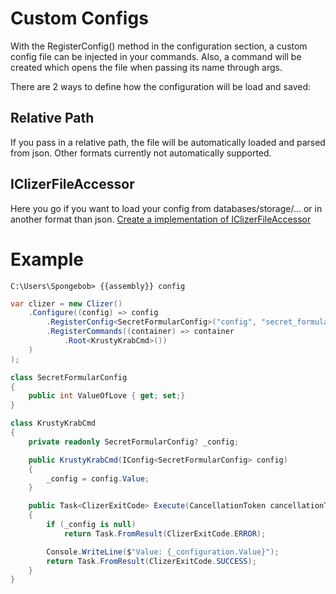 # Custom Configs
With the RegisterConfig() method in the configuration section, a custom config file can be injected in your commands.
Also, a command will be created which opens the file when passing its name through args.

There are 2 ways to define how the configuration will be load and saved:

## Relative Path
If you pass in a relative path, the file will be automatically loaded and parsed from json.
Other formats currently not automatically supported.

## IClizerFileAccessor
Here you go if you want to load your config from databases/storage/... or in another format than json.
[Create a implementation of IClizerFileAccessor](utils.md)

# Example

```batch
C:\Users\Spongebob> {{assembly}} config
```

```csharp
var clizer = new Clizer()
    .Configure((config) => config
        .RegisterConfig<SecretFormularConfig>("config", "secret_formula.json")
        .RegisterCommands((container) => container
            .Root<KrustyKrabCmd>())
    )
);

class SecretFormularConfig
{
    public int ValueOfLove { get; set;}
}

class KrustyKrabCmd 
{
    private readonly SecretFormularConfig? _config;

    public KrustyKrabCmd(IConfig<SecretFormularConfig> config)
    {
        _config = config.Value;
    }

    public Task<ClizerExitCode> Execute(CancellationToken cancellationToken)
    {
        if (_config is null)
            return Task.FromResult(ClizerExitCode.ERROR);

        Console.WriteLine($"Value: {_configuration.Value}");
        return Task.FromResult(ClizerExitCode.SUCCESS);
    }
}
```